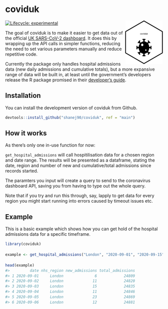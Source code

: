 
<!-- README.md is generated from README.Rmd. Please edit that file -->

# coviduk

<!-- badges: start -->

[![Lifecycle:
experimental](https://img.shields.io/badge/lifecycle-experimental-orange.svg)](https://www.tidyverse.org/lifecycle/#experimental)
<img src='man/figures/logo.png' align="right" height="139" />
<!-- badges: end -->

The goal of coviduk is to make it easier to get data out of the official
[UK SARS-CoV-2 dashboard](https://coronavirus.data.gov.uk/). It does
this by wrapping up the API calls in simpler functions, reducing the
need to set various parameters manually and reduce repetitive code.

Currently the package only handles hospital admissions data (new daily
admissions and cumulative totals), but a more expansive range of data
will be built in, at least until the government’s developers release the
R package promised in their [developer’s
guide](https://coronavirus.data.gov.uk/developers-guide).

## Installation

You can install the development version of coviduk from Github.

``` r
devtools::install_github("shanej90/coviduk", ref = "main")
```

## How it works

As there’s only one in-use function for now:

`get_hospital_admissions` will call hospitilisation data for a chosen
region and date range. The results will be presented as a dataframe,
stating the date, region and number of new and cumulative/total
admissions since records started.

The paramters you input will create a query to send to the coronavirus
dashboard API, saving you from having to type out the whole query.

Note that if you try and run this through, say, lapply to get data for
every region you might start running into errors caused by timeout
issues etc.

## Example

This is a basic example which shows how you can get hold of the hospital
admissions data for a specific timeframe.

``` r
library(coviduk)

example <- get_hospital_admissions("London", "2020-09-01", "2020-09-15")

head(example)
#>         date nhs_region new_admissions total_admissions
#> 1 2020-09-01     London              6            24809
#> 2 2020-09-02     London             11            24820
#> 3 2020-09-03     London             15            24835
#> 4 2020-09-04     London             11            24846
#> 5 2020-09-05     London             23            24869
#> 6 2020-09-06     London             12            24881
```

